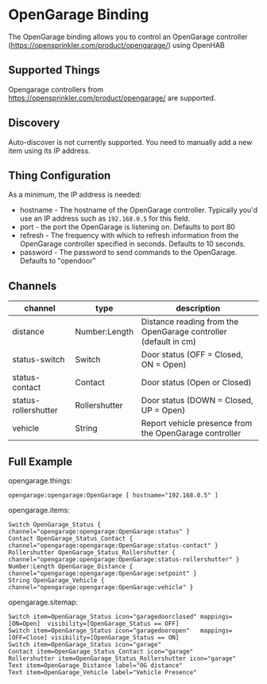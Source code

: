 # OpenGarage Binding

The OpenGarage binding allows you to control an OpenGarage controller (https://opensprinkler.com/product/opengarage/) using OpenHAB


## Supported Things

Opengarage controllers from https://opensprinkler.com/product/opengarage/ are supported.

## Discovery

Auto-discover is not currently supported. 
You need to manually add a new item using its IP address.

## Thing Configuration

As a minimum, the IP address is needed:
* hostname - The hostname of the OpenGarage controller. Typically you'd use an IP address such as `192.168.0.5` for this field.
* port - the port the OpenGarage is listening on. Defaults to port 80
* refresh - The frequency with which to refresh information from the OpenGarage controller specified in seconds. Defaults to 10 seconds.
* password - The password to send commands to the OpenGarage. Defaults to "opendoor"


## Channels

| channel              | type          | description                                            |
|----------------------|---------------|--------------------------------------------------------|
| distance             | Number:Length | Distance reading from the OpenGarage controller (default in cm)       |
| status-switch        | Switch        | Door status (OFF = Closed, ON = Open)                  |
| status-contact       | Contact       | Door status (Open or Closed)                           |
| status-rollershutter | Rollershutter | Door status (DOWN = Closed, UP = Open)                 |
| vehicle              | String        | Report vehicle presence from the OpenGarage controller |

## Full Example

opengarage.things:

```
opengarage:opengarage:OpenGarage [ hostname="192.168.0.5" ]
```

opengarage.items:

```
Switch OpenGarage_Status { channel="opengarage:opengarage:OpenGarage:status" }
Contact OpenGarage_Status_Contact { channel="opengarage:opengarage:OpenGarage:status-contact" }
Rollershutter OpenGarage_Status_Rollershutter { channel="opengarage:opengarage:OpenGarage:status-rollershutter" }
Number:Length OpenGarage_Distance { channel="opengarage:opengarage:OpenGarage:setpoint" }
String OpenGarage_Vehicle { channel="opengarage:opengarage:OpenGarage:vehicle" }
```

opengarage.sitemap:

```
Switch item=OpenGarage_Status icon="garagedoorclosed" mappings=[ON=Open]  visibility=[OpenGarage_Status == OFF]
Switch item=OpenGarage_Status icon="garagedooropen"   mappings=[OFF=Close] visibility=[OpenGarage_Status == ON]
Switch item=OpenGarage_Status icon="garage" 
Contact item=OpenGarage_Status_Contact icon="garage" 
Rollershutter item=OpenGarage_Status_Rollershutter icon="garage" 
Text item=OpenGarage_Distance label="OG distance"
Text item=OpenGarage_Vehicle label="Vehicle Presence"
```


